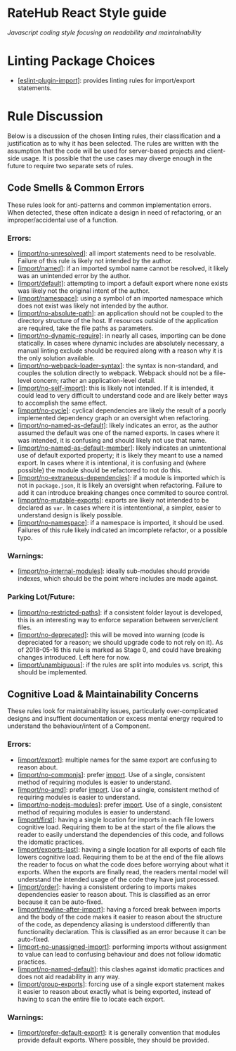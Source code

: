 # RateHub React Style guide
*Javascript coding style focusing on readability and maintainability*

# Linting Package Choices
* [[eslint-plugin-import]](https://www.npmjs.com/package/eslint-plugin-import): provides linting rules for import/export statements.



# Rule Discussion
Below is a discussion of the chosen linting rules, their classification and a justification as to why it has been selected.  The rules are written with the assumption that the code will be used for server-based projects and client-side usage.  It is possible that the use cases may diverge enough in the future to require two separate sets of rules.

## Code Smells & Common Errors
These rules look for anti-patterns and common implementation errors.  When detected, these often indicate a design in need of refactoring, or an improper/accidental use of a function.

### Errors:
* [[import/no-unresolved]](https://github.com/benmosher/eslint-plugin-import/blob/HEAD/docs/rules/no-unresolved.md): all import statements need to be resolvable.  Failure of this rule is likely not intended by the author.
* [[import/named]](https://github.com/benmosher/eslint-plugin-import/blob/HEAD/docs/rules/named.md): if an imported symbol name cannot be resolved, it likely was an unintended error by the author.
* [[import/default]](https://github.com/benmosher/eslint-plugin-import/blob/HEAD/docs/rules/default.md): attempting to import a default export where none exists was likely not the original intent of the author.
* [[import/namespace]](https://github.com/benmosher/eslint-plugin-import/blob/HEAD/docs/rules/namespace.md): using a symbol of an imported namespace which does not exist was likely not intended by the author.
* [[import/no-absolute-path]](https://github.com/benmosher/eslint-plugin-import/blob/HEAD/docs/rules/no-absolute-path.md): an application should not be coupled to the directory structure of the host.  If resources outside of the application are required, take the file paths as parameters.
* [[import/no-dynamic-require]](https://github.com/benmosher/eslint-plugin-import/blob/HEAD/docs/rules/no-dynamic-require.md): in nearly all cases, importing can be done statically.  In cases where dynamic includes are absolutely necessary, a manual linting exclude should be required along with a reason why it is the only solution available.
* [[import/no-webpack-loader-syntax]](https://github.com/benmosher/eslint-plugin-import/blob/HEAD/docs/rules/no-webpack-loader-syntax.md): the syntax is non-standard, and couples the solution directly to webpack.  Webpack should not be a file-level concern; rather an application-level detail.
* [[import/no-self-import]](https://github.com/benmosher/eslint-plugin-import/blob/HEAD/docs/rules/no-self-import.md): this is likely not intended.  If it is intended, it could lead to very difficult to understand code and are likely better ways to accomplish the same effect.
* [[import/no-cycle]](https://github.com/benmosher/eslint-plugin-import/blob/HEAD/docs/rules/no-cycle.md): cyclical dependencies are likely the result of a poorly implemented dependency graph or an oversight when refactoring.
* [[import/no-named-as-default]](https://github.com/benmosher/eslint-plugin-import/blob/HEAD/docs/rules/no-named-as-default.md): likely indicates an error, as the author assumed the default was one of the named exports.  In cases where it was intended, it is confusing and should likely not use that name.
* [[import/no-named-as-default-member]](https://github.com/benmosher/eslint-plugin-import/blob/HEAD/docs/rules/no-named-as-default-member.md): likely indicates an unintentional use of default exported property; it is likely they meant to use a named export.  In cases where it is intentional, it is confusing and (where possible) the module should be refactored to not do this.
* [[import/no-extraneous-dependencies]](https://github.com/benmosher/eslint-plugin-import/blob/HEAD/docs/rules/no-extraneous-dependencies.md): if a module is imported which is not in `package.json`, it is likely an oversight when refactoring.  Failure to add it can introduce breaking changes once commited to source control.
* [[import/no-mutable-exports]](https://github.com/benmosher/eslint-plugin-import/blob/HEAD/docs/rules/no-mutable-exports.md): exports are likely not intended to be declared as `var`.  In cases where it is intententional, a simpler, easier to understand design is likely possible.
* [[import/no-namespace]](https://github.com/benmosher/eslint-plugin-import/blob/HEAD/docs/rules/no-namespace.md): if a namespace is imported, it should be used.  Failures of this rule likely indicated an imcomplete refactor, or a possible typo.



### Warnings:
* [[import/no-internal-modules]](https://github.com/benmosher/eslint-plugin-import/blob/HEAD/docs/rules/no-internal-modules.md): ideally sub-modules should provide indexes, which should be the point where includes are made against.

### Parking Lot/Future: 
* [[import/no-restricted-paths]](https://github.com/benmosher/eslint-plugin-import/blob/HEAD/docs/rules/no-restricted-paths.md): if a consistent folder layout is developed, this is an interesting way to enforce separation between server/client files.
* [[import/no-deprecated]](https://github.com/benmosher/eslint-plugin-import/blob/HEAD/docs/rules/no-deprecated.md): this will be moved into warning (code is depreciated for a reason; we should upgrade code to not rely on it).  As of 2018-05-16 this rule is marked as Stage 0, and could have breaking changes introduced.  Left here for now.
* [[import/unambiguous]](https://github.com/benmosher/eslint-plugin-import/blob/HEAD/docs/rules/unambiguous.md): if the rules are split into modules vs. script, this should be implemented.



## Cognitive Load & Maintainability Concerns
These rules look for maintainability issues, particularly over-complicated designs and insuffient documentation or excess mental energy required to understand the behaviour/intent of a Component.

### Errors:
* [[import/export]](https://github.com/benmosher/eslint-plugin-import/blob/HEAD/docs/rules/export.md): multiple names for the same export are confusing to reason about.
* [[import/no-commonjs]](https://github.com/benmosher/eslint-plugin-import/blob/HEAD/docs/rules/no-commonjs.md): prefer [import](https://developer.mozilla.org/en-US/docs/Web/JavaScript/Reference/Statements/import).  Use of a single, consistent method of requiring modules is easier to understand.
* [[import/no-amd]](https://github.com/benmosher/eslint-plugin-import/blob/HEAD/docs/rules/no-amd.md): prefer [import](https://developer.mozilla.org/en-US/docs/Web/JavaScript/Reference/Statements/import).  Use of a single, consistent method of requiring modules is easier to understand.
* [[import/no-nodejs-modules]](https://github.com/benmosher/eslint-plugin-import/blob/HEAD/docs/rules/no-nodejs-modules.md): prefer [import](https://developer.mozilla.org/en-US/docs/Web/JavaScript/Reference/Statements/import).  Use of a single, consistent method of requiring modules is easier to understand.
* [[import/first]](https://github.com/benmosher/eslint-plugin-import/blob/HEAD/docs/rules/first.md): having a single location for imports in each file lowers cognitive load.  Requiring them to be at the start of the file allows the reader to easily understand the dependencies of this code, and follows the idomatic practices.
* [[import/exports-last]](https://github.com/benmosher/eslint-plugin-import/blob/HEAD/docs/rules/exports-last.md): having a single location for all exports of each file lowers cognitive load.  Requiring them to be at the end of the file allows the reader to focus on what the code does before worrying about what it exports.  When the exports are finally read, the readers mental model will understand the intended usage of the code they have just processed.
* [[import/order]](https://github.com/benmosher/eslint-plugin-import/blob/HEAD/docs/rules/order.md): having a consistent ordering to imports makes dependencies easier to reason about.  This is classified as an error because it can be auto-fixed.
* [[import/newline-after-import]](https://github.com/benmosher/eslint-plugin-import/blob/HEAD/docs/rules/newline-after-import.md): having a forced break between imports and the body of the code makes it easier to reason about the structure of the code, as dependency aliasing is understood differently than functionality declaration.  This is classified as an error because it can be auto-fixed.
* [[import-no-unassigned-import]](https://github.com/benmosher/eslint-plugin-import/blob/HEAD/docs/rules/no-unassigned-import.md): performing imports without assignment to value can lead to confusing behaviour and does not follow idomatic practices.
* [[import/no-named-default]](https://github.com/benmosher/eslint-plugin-import/blob/HEAD/docs/rules/no-named-default.md): this clashes against idomatic practices and does not aid readability in any way.
* [[import/group-exports]](https://github.com/benmosher/eslint-plugin-import/blob/HEAD/docs/rules/group-exports.md): forcing use of a single export statement makes it easier to reason about exactly what is being exported, instead of having to scan the entire file to locate each export.

### Warnings:
* [[import/prefer-default-export]](https://github.com/benmosher/eslint-plugin-import/blob/HEAD/docs/rules/prefer-default-export.md): it is generally convention that modules provide default exports.  Where possible, they should be provided.

